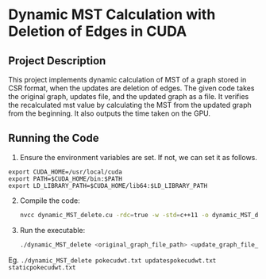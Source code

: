 # Dynamic MST Calculation with Deletion of Edges in CUDA

## Project Description
This project implements dynamic calculation of MST of a graph stored in CSR format, when the updates are deletion of edges. 
The given code takes the original graph, updates file, and the updated graph as a file. It verifies the recalculated mst value by calculating the MST from the updated graph from the beginning. It also outputs the time taken on the GPU.




## Running the Code
1. Ensure the environment variables are set. If not, we can set it as follows.
```
export CUDA_HOME=/usr/local/cuda
export PATH=$CUDA_HOME/bin:$PATH
export LD_LIBRARY_PATH=$CUDA_HOME/lib64:$LD_LIBRARY_PATH

```
2. Compile the code:
    ```sh
    nvcc dynamic_MST_delete.cu -rdc=true -w -std=c++11 -o dynamic_MST_delete
    ```
3. Run the executable:
    ```sh
    ./dynamic_MST_delete <original_graph_file_path> <update_graph_file_after_deletion_path> <delete_edges_update_file_path>
    ```
Eg. 
     ```
    ./dynamic_MST_delete pokecudwt.txt updatespokecudwt.txt staticpokecudwt.txt
    ```

